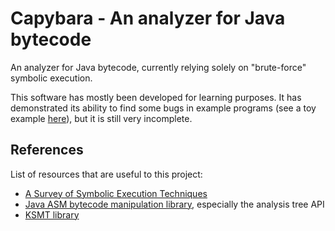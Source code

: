 # Capybara - An analyzer for Java bytecode

An analyzer for Java bytecode, currently relying solely on "brute-force" symbolic execution.

This software has mostly been developed for learning purposes. It has demonstrated its ability to find some bugs in example programs 
(see a toy example [here](src/test/resources/testprojects/TargetedTestCases/src/main/java/Foo.java)), but it is still very incomplete.


## References

List of resources that are useful to this project:

- [A Survey of Symbolic Execution Techniques](https://arxiv.org/pdf/1610.00502)
- [Java ASM bytecode manipulation library](https://asm.ow2.io/), especially the analysis tree API
- [KSMT library](https://ksmt.io/)
